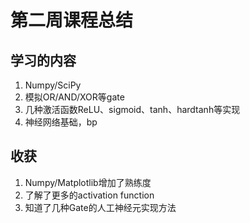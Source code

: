 # 第二周课程总结 #

## 学习的内容 ##

1. Numpy/SciPy
2. 模拟OR/AND/XOR等gate
3. 几种激活函数ReLU、sigmoid、tanh、hardtanh等实现
4. 神经网络基础，bp

## 收获 ##

1. Numpy/Matplotlib增加了熟练度
2. 了解了更多的activation function
3. 知道了几种Gate的人工神经元实现方法